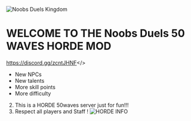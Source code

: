![Noobs Duels Kingdom](https://i.postimg.cc/0NqpbT9B/50.webp)
# WELCOME TO THE **Noobs Duels 50 WAVES HORDE MOD**
<a id="NOOBS DUELS DISCORD">https://discord.gg/zcntJHNF</>
- New NPCs
- New talents
- More skill points
- More difficulty
2. This is a HORDE 50waves server just for fun!!!
3. Respect all players and Staff !
![HORDE INFO](https://i.postimg.cc/Dz2SVnvn/502.jpg)

